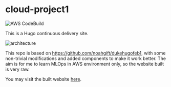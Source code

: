 # cloud-project1

![AWS CodeBuild](https://codebuild.us-west-2.amazonaws.com/badges?uuid=eyJlbmNyeXB0ZWREYXRhIjoiT1Y0Wi9Zeko1NTJXVGtwSTdicW00M2RhSFlBNWRMNk5EQWVuMk04eU9NbFdsZDc5ck13UVZjVTQxdS8veWRuNmRFd3I1VUFMb2pCYzZWZ1Z5aWw1aFFvPSIsIml2UGFyYW1ldGVyU3BlYyI6ImNib1E0VjZBeGxkMEZVWVgiLCJtYXRlcmlhbFNldFNlcmlhbCI6MX0%3D&branch=main)

This is a Hugo continuous delivery site.

![architecture](https://github.com/mcnuggets-lab/cloud-project1/assets/16054484/5366d72c-2149-43e9-8258-b7eaf6f78118)

This repo is based on https://github.com/noahgift/dukehugofeb1, with some non-trivial modifications and added components to make it work better. The aim is for me to learn MLOps in AWS environment only, so the website built is very raw.

You may visit the built website [here](https://d1tw5y34behm55.cloudfront.net).
